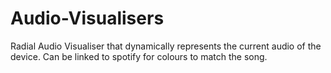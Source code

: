 # Audio-Visualisers
Radial Audio Visualiser that dynamically represents the current audio of the device. Can be linked to spotify for colours to match the song.
